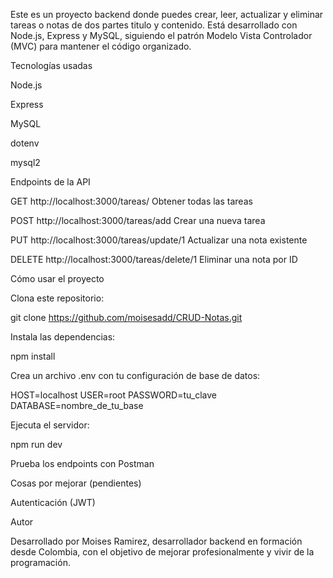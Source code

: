 Este es un proyecto backend donde puedes crear, leer, actualizar y eliminar tareas o notas de dos partes titulo y contenido. Está desarrollado con Node.js, Express y MySQL, siguiendo el patrón Modelo Vista Controlador (MVC) para mantener el código organizado.

Tecnologías usadas

Node.js

Express

MySQL

dotenv

mysql2

Endpoints de la API


GET http://localhost:3000/tareas/               Obtener todas las tareas

POST http://localhost:3000/tareas/add            Crear una nueva tarea

PUT http://localhost:3000/tareas/update/1        Actualizar una nota existente

DELETE http://localhost:3000/tareas/delete/1     Eliminar una nota por ID

Cómo usar el proyecto

Clona este repositorio:

git clone https://github.com/moisesadd/CRUD-Notas.git

Instala las dependencias:

npm install

Crea un archivo .env con tu configuración de base de datos:

HOST=localhost
USER=root
PASSWORD=tu_clave
DATABASE=nombre_de_tu_base

Ejecuta el servidor:

npm run dev

Prueba los endpoints con Postman

Cosas por mejorar (pendientes)

Autenticación (JWT)

Autor

Desarrollado por Moises Ramirez, desarrollador backend en formación desde Colombia, con el objetivo de mejorar profesionalmente y vivir de la programación.
